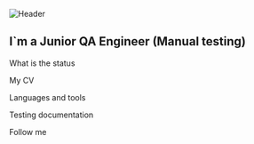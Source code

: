 ![Header](https://github.com/AAstashko/AAstashko/blob/main/assets/Neon_gif.gif)

## I`m a Junior QA Engineer (Manual testing)

What is the status

My CV

Languages and tools

Testing documentation

Follow me